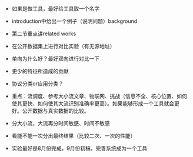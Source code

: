 * 如果是做工具，最好给工具取一个名字

* introduction中给出一个例子（说明问题）background
* 第二节重点讲related works
* 在公开数据集上进行对比实验（有无源地址）
* 单向为什么好？最好双向进行对比一下
* 更少的特征所造成的贡献
* 协议分类or应用分类？
* 重点：流调度、参考大小流文章、物联网、挑战（信息不全、核心位置、如何使其更快、如何使其大流识别准确率更高）。如果能够形成一个工具就会更好。公开数据与真实数据的比较。
* 分大小流，大流再分时间敏感、时间不敏感
* 看能不能一次分出最终结果（比较二次、一次的性能）
* 实验最好是8月份完成，9月份初稿，完善系统成为一个工具